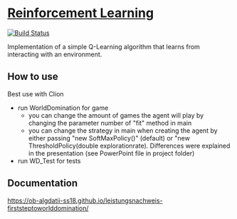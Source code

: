 # [Reinforcement Learning](https://github.com/ob-algdatii-ss18/leistungsnachweis-firststeptoworlddomination)
[![Build Status](https://travis-ci.org/ob-algdatii-ss18/leistungsnachweis-firststeptoworlddomination.svg?branch=master)](https://travis-ci.org/ob-algdatii-ss18/leistungsnachweis-firststeptoworlddomination)

Implementation of a simple Q-Learning algorithm that learns from interacting with an environment.

## How to use

Best use with Clion
- run WorldDomination for game
  - you can change the amount of games the agent will play by changing the parameter number of "fit" method in main
  - you can change the strategy in main when creating the agent by either passing "new SoftMaxPolicy()" (default) or "new ThresholdPolicy(double explorationrate). Differences were explained in the presentation (see PowerPoint file in project folder)
- run WD_Test for tests

## Documentation

https://ob-algdatii-ss18.github.io/leistungsnachweis-firststeptoworlddomination/


